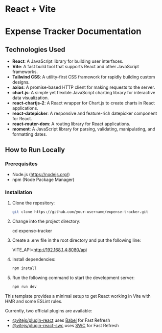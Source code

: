 # React + Vite

# Expense Tracker Documentation

## Technologies Used

- **React**: A JavaScript library for building user interfaces.
- **Vite**: A fast build tool that supports React and other JavaScript frameworks.
- **Tailwind CSS**: A utility-first CSS framework for rapidly building custom designs.
- **axios**: A promise-based HTTP client for making requests to the server.
- **chart.js**: A simple yet flexible JavaScript charting library for interactive data visualization.
- **react-chartjs-2**: A React wrapper for Chart.js to create charts in React applications.
- **react-datepicker**: A responsive and feature-rich datepicker component for React.
- **react-router-dom**: A routing library for React applications.
- **moment**: A JavaScript library for parsing, validating, manipulating, and formatting dates.

## How to Run Locally

### Prerequisites

- Node.js (https://nodejs.org/)
- npm (Node Package Manager)

### Installation

1. Clone the repository:

   ```bash
   git clone https://github.com/your-username/expense-tracker.git

2. Change into the project directory:
   
   cd expense-tracker

4. Create a .env file in the root directory and put the following line:

   VITE_API=http://192.168.1.4:8080/api

5. Install dependencies:
   
    ```bash
    npm install

7. Run the following command to start the development server:

   ```bash
   npm run dev


This template provides a minimal setup to get React working in Vite with HMR and some ESLint rules.

Currently, two official plugins are available:

- [@vitejs/plugin-react](https://github.com/vitejs/vite-plugin-react/blob/main/packages/plugin-react/README.md) uses [Babel](https://babeljs.io/) for Fast Refresh
- [@vitejs/plugin-react-swc](https://github.com/vitejs/vite-plugin-react-swc) uses [SWC](https://swc.rs/) for Fast Refresh
